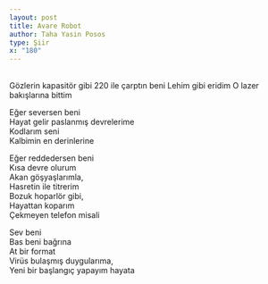 ```yaml
---
layout: post
title: Avare Robot
author: Taha Yasin Posos
type: Şiir
x: "180"
---
```

<br/>
Gözlerin kapasitör gibi  
220 ile çarptın beni  
Lehim gibi eridim  
O lazer bakışlarına bittim  

Eğer seversen beni  
Hayat gelir paslanmış devrelerime  
Kodlarım seni  
Kalbimin en derinlerine  

Eğer reddedersen beni  
Kısa devre olurum  
Akan göşyaşlarımla,  
Hasretin ile titrerim  
Bozuk hoparlör gibi,  
Hayattan koparım  
Çekmeyen telefon misali  

Sev beni  
Bas beni bağrına  
At bir format  
Virüs bulaşmış duygularıma,  
Yeni bir başlangıç yapayım hayata  
